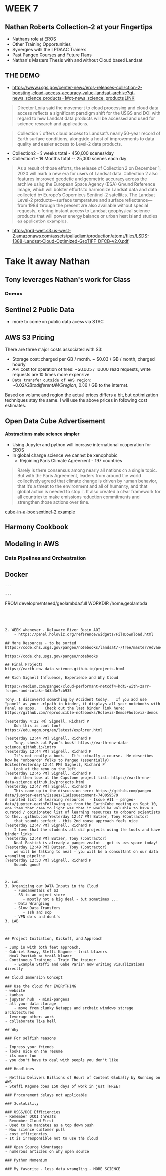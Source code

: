 
# WEEK 7

## Nathan Roberts Collection-2 at your Fingertips

- Nathans role at EROS
- Other Training Opportunities
- Synergies with the LPDAAC Trainers
- Past Pangeo Courses and Future Plans
- Nathan's Masters Thesis with and without Cloud based Landsat



## THE DEMO

- https://www.usgs.gov/center-news/eros-releases-collection-2-boosting-cloud-access-accuracy-value-landsat-archive?qt-news_science_products=1#qt-news_science_products
[LINK](https://www.usgs.gov/center-news/eros-releases-collection-2-boosting-cloud-access-accuracy-value-landsat-archive?qt-news_science_products=1#qt-news_science_products)

> Director Loria said the movement to cloud processing and cloud data access reflects a significant paradigm shift for the USGS and DOI with regard to how Landsat data products will be accessed and used for science research and applications.

> Collection 2 offers cloud access to Landsat’s nearly 50-year record of Earth surface conditions, alongside a host of improvements to data quality and easier access to Level-2 data products.

- Collection2 - 5 weeks total - 450,000 scenes/day
- Collection1 - 18 Months total -- 25,000 scenes each day

> As a result of those efforts, the release of Collection 2 on December 1, 2020 will mark a new era for users of Landsat data. Collection 2 also features improved geodetic and geometric accuracy across the archive using the European Space Agency (ESA) Ground Reference Image, which will bolster efforts to harmonize Landsat data and data collected by Europe’s Copernicus Sentinel-2 satellites. The Landsat Level-2 products—surface temperature and surface reflectance—from 1984 through the present are also available without special requests, offering instant access to Landsat geophysical science products that will power energy balance or urban heat island studies as application examples.


- https://prd-wret.s3.us-west-2.amazonaws.com/assets/palladium/production/atoms/files/LSDS-1388-Landsat-Cloud-Optimized-GeoTIFF_DFCB-v2.0.pdf


# Take it away Nathan


## Tony leverages Nathan's work for Class
### Demos


## Sentinel 2 Public Data
- more to come on public data acess via STAC



## AWS S3 Pricing

There are three major costs associated with S3:

- Storage cost: charged per GB / month. ~ $0.03 / GB / month, charged hourly
- API cost for operation of files: ~$0.005 / 10000 read requests, write requests are 10 times more expensive
- `Data transfer outside of AWS region:` ~$0.02 / GB to different AWS region, ~$0.06 / GB to the internet.

Based on volume and region the actual prices differs a bit, but optimization techniques stay the same. I will use the above prices in following cost estimates.


## Open Data Cube Advertisement

#### Abstractions make science simpler

- Using Jupyter and python will increase international cooperation for EROS
- In global change science we cannot be xenophobic
    - Rejoining Paris Climate Agreement - 197 countries

> Rarely is there consensus among nearly all nations on a single topic. But with the Paris Agreement, leaders from around the world collectively agreed that climate change is driven by human behavior, that it’s a threat to the environment and all of humanity, and that global action is needed to stop it. It also created a clear framework for all countries to make emissions reduction commitments and strengthen those actions over time. 

[cube-in-a-box sentinel-2 example](https://github.com/opendatacube/cube-in-a-box/blob/2a6fd9c34a2ea2e24a124548ac359092d4082d11/notebooks/Sentinel_2.ipynb)



## Harmony Cookbook

## Modeling in AWS
### Data Pipelines and Orchestration


## Docker


```
---

---

```
FROM developmentseed/geolambda:full
WORKDIR /home/geolambda
```




2. WEEK whenever - Delaware River Basin AOI
	- https://panel.holoviz.org/reference/widgets/FileDownload.html

## More Resources - to be sorted
https://code.chs.usgs.gov/pangeo/notebooks/landsat/-/tree/master/Advanced%20Tutorial

https://code.chs.usgs.gov/pangeo/notebooks

## Final Projects
https://earth-env-data-science.github.io/projects.html

## Rich Signell Influence, Experience and Why Cloud

https://medium.com/pangeo/cloud-performant-netcdf4-hdf5-with-zarr-fsspec-and-intake-3d3a3e7cb935

Tony, I discovered something by Accident today.   If you add use "panel" as your urlpath in binder, it displays all your notebooks with Panel as apps.    Check out the last binder link here: 
https://github.com/reproducible-notebooks/Holoviz-Demos#holoviz-demos

[Yesterday 4:22 PM] Signell, Richard P
    Ooh this is cool too!    https://edu.oggm.org/en/latest/explorer.html

[Yesterday 12:44 PM] Signell, Richard P
    Tony, check out Ryan's book! https://earth-env-data-science.github.io/intro
​[Yesterday 12:44 PM] Signell, Richard P
    It's not really a book.   It's actually a course.  He describes how he "onboards" folks to Pangeo (essentially)
Edited​[Yesterday 12:44 PM] Signell, Richard P
    Look at the menu on the left 
​[Yesterday 12:45 PM] Signell, Richard P
    And then look at the Capstone project list: https://earth-env-data-science.github.io/projects.html
​[Yesterday 12:47 PM] Signell, Richard P
    This came up in the discussion here: https://github.com/pangeo-data/jupyter-earth/issues/11#issuecomment-740059579
A curated list of learning resources  · Issue #11 · pangeo-data/jupyter-earthFollowing up from the EarthCube meeting on Sept 10, one item that came to light was that it would be valuable to have a curated / opinionated list of learning resources to onboard scientists to the...github.com​[Yesterday 12:47 PM] Butzer, Tony (Contractor)
    that sounds perfect - this 2nd mouse approach feels nice
​[Yesterday 12:47 PM] Signell, Richard P
    I love that the students all did projects using the tools and have binder links!
​[Yesterday 12:48 PM] Butzer, Tony (Contractor)
    Neal Pastick is already a pangeo zealot - got is aws space today!
​[Yesterday 12:48 PM] Butzer, Tony (Contractor)
    we will be talking to neal - you will be a consultant on our data wrangling pipeline
​[Yesterday 12:53 PM] Signell, Richard P
    Sounds good!



2. LAB
3. Organizing our DATA Inputs in the Cloud
	- Fundamentals of S3
	- S3 is an object store
		- mostly not a big deal - but sometimes ...
	- Data Wrangling
	- Slow Data Transfers
		- ssh and scp
	- VPN do's and dont's 
3. LAB

---

## Project Initiation, Kickoff, and Approach

- Jump in with both feet approach.
- Gabriel Senay, Steffi Kagone - trail blazers
- Neal Pastick as trail blazer
- Continuous Training - Train The trainer
    - Example Steffi and Gabe Parish now writing visualizations directly

## Cloud Immersion Concept

### Use the cloud for EVERYTHING
- website
- kanban
- jupyter hub  - mini-pangeos
- all your data storage
    - move from clunky Netapps and archaic windows storage architectures
- leverage others work
- collaborate like hell

## Why

### For selfish reasons

- Impress your friends
- looks nice on the resume
- its more fun
- you don't have to deal with people you don't like

### Headlines

- Netflix Delivers Billions of Hours of Content Globally by Running on AWS 
- Steffi Kagone does 150 days of work in just THREE!

### Procurement delays not applicable

### Scalability

### USGS/DOI Efficiencies
- Remember DCOI threats
- Remember Cloud First
- Used to be mandates as a top down push
- Now science customer pull
- cost efficiencies
- It is irresponsible not to use the cloud

### Open Source Advantages
- numerous articles on why open source

### Python Momentum

### My favorite - less data wrangling - MORE SCIENCE

